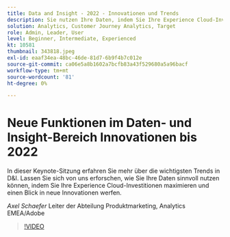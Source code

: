 ```yaml
---
title: Data and Insight - 2022 - Innovationen und Trends
description: Sie nutzen Ihre Daten, indem Sie Ihre Experience Cloud-Investitionen maximieren und einen Blick in neue Innovationen werfen.
solution: Analytics, Customer Journey Analytics, Target
role: Admin, Leader, User
level: Beginner, Intermediate, Experienced
kt: 10581
thumbnail: 343818.jpeg
exl-id: eaaf34ea-48bc-46de-81d7-6b9f4b7c012e
source-git-commit: ca06e5a8b1602a7bcfb83a43f529680a5a96bacf
workflow-type: tm+mt
source-wordcount: '81'
ht-degree: 0%

---
```


# Neue Funktionen im Daten- und Insight-Bereich Innovationen bis 2022

In dieser Keynote-Sitzung erfahren Sie mehr über die wichtigsten Trends in D&amp;I. Lassen Sie sich von uns erforschen, wie Sie Ihre Daten sinnvoll nutzen können, indem Sie Ihre Experience Cloud-Investitionen maximieren und einen Blick in neue Innovationen werfen.

*Axel Schaefer* Leiter der Abteilung Produktmarketing, Analytics EMEA/Adobe

>[!VIDEO](https://video.tv.adobe.com/v/343818/?quality=12&learn=on)
